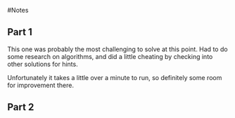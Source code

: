 #Notes

## Part 1

This one was probably the most challenging to solve at this point. Had to do some research on algorithms, and did a little cheating by checking into other solutions for hints.

Unfortunately it takes a little over a minute to run, so definitely some room for improvement there.

## Part 2